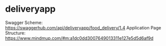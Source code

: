 # deliveryapp
Swagger Scheme: https://swaggerhub.com/api/deliveryapp/food_delivery/1.4
Application Page Structure: https://www.mindmup.com/#m:a1dc0dd3007649013311e127e5d5d6af9d
